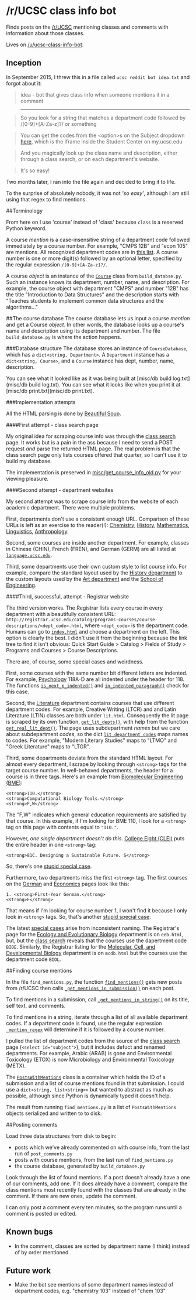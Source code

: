 # /r/UCSC class info bot

Finds posts on the [/r/UCSC](https://www.reddit.com/r/ucsc) mentioning classes and comments with information about those classes.

Lives on [/u/ucsc-class-info-bot](https://www.reddit.com/user/ucsc-class-info-bot).

## Inception
In September 2015, I threw this in a file called `ucsc reddit bot idea.txt` and forgot about it:

>idea - bot that gives class info when someone mentions it in a comment  

>------------------------------------------------------------------------

>So you look for a string that matches a department code followed by /[0-9]+[A-Za-z]?/ or something

>You can get the codes from the \<option\>s on the Subject dropdown [here](https://pisa.ucsc.edu/cs9/prd/sr9_2013/index.php), which is the iframe inside the Student Center on my.ucsc.edu

>And you magically look up the class name and description, either through a class search, or on each department's website.

>It's so easy!

Two months later, I ran into the file again and decided to bring it to life.

To the surprise of absolutely nobody, it was not *'so easy'*, although I am still using that regex to find mentions.


##Terminology

From here on I use 'course' instead of 'class' because `class` is a reserved Python keyword.

A course *mention* is a case-insensitive string of a department code followed immediately by a course number. For example, "CMPS 12B" and "econ 105" are mentions. All recognized department codes are in [this list](https://github.com/pfroud/ucsc-class-info-bot/blob/183e434a0a4f2894f4e52b12300185a1c1ba2e81/build_database.py#L15-L20). A course number is one or more digit(s) followed by an optional letter, specified by the regular expression `/[0-9]+[A-Za-z]?/`. 

A course *object* is an instance of the [`Course`](https://github.com/pfroud/ucsc-class-info-bot/blob/183e434a0a4f2894f4e52b12300185a1c1ba2e81/build_database.py#L103-L115) class from `build_databse.py`. Such an instance knows its department, number, name, and description. For example, the course object with department "CMPS" and number "12B" has the title "Introduction to Data Structures" and the description starts with "Teaches students to implement common data structures and the algorithms..."


##The course database 
The course database lets us input a course *mention* and get a Course *object*. In other words, the database looks up a course's name and description using its department and number. The file `build_database.py` is where the action happens.

###Database structure
The database stores an instance of `CourseDatabase`, which has a `dict<string, Department>`. A `Department` instance has a `dict<string, Course>`, and a `Course` instance has dept, number, name, description.

You can see what it looked like as it was being built at [misc/db build log.txt](misc/db build log.txt). You can see what it looks like when you print it at [misc/db print.txt](misc/db print.txt).

###Implementation attempts

All the HTML parsing is done by [Beautiful Soup](http://www.crummy.com/software/BeautifulSoup/).

####First attempt - class search page

My original idea for scraping course info was through the [class search](https://pisa.ucsc.edu/class_search/) page. It works but is a pain in the ass because I need to send a POST request *and* parse the returned HTML page. The real problem is that the class search page only lists courses offered that quarter, so I can't use it to build my database.

The implementation is preserved in [misc/get_course_info_old.py](misc/get_course_info_old.py) for your viewing pleasure.

####Second attempt - department websites

My second attempt was to scrape course info from the website of each academic department. There were multiple problems.

First, departments don't use a consistent enough URL. Comparison of these URLs is left as an exercise to the reader(!): [Chemistry](http://chemistry.ucsc.edu/academics/courses/course-catalog.php), [History](http://history.ucsc.edu/courses/catalog-view.php), [Mathematics](http://www.math.ucsc.edu/courses/course-catalog.php), [Linguistics](http://linguistics.ucsc.edu/courses/course-catalog-view.php), [Anthropology](http://anthro.ucsc.edu/courses/course_catalog.php).

Second, some courses are inside another department. For example, classes in Chinese (CHIN), French (FREN), and German (GERM) are all listed at [`language.ucsc.edu`](http://language.ucsc.edu/courses/course-catalog.php).

Third, some departments use their own custom style to list course info. For example, compare the standard layout used by the [History department](http://history.ucsc.edu/courses/catalog-view.php) to the custom layouts used by the [Art department](http://art.ucsc.edu/courses/2015-16) and the [School of Engineering](https://courses.soe.ucsc.edu/).

####Third, successful, attempt - Registrar website

The third version works.  The Registrar lists every course in every department with a beautifully consistent URL: `http://registrar.ucsc.edu/catalog/programs-courses/course-descriptions/<dept_code>.html`, where `<dept_code>` is the department code. Humans can go to [`index.html`](http://registrar.ucsc.edu/catalog/programs-courses/course-descriptions/index.html) and choose a department on the left. This option is clearly the best. I didn't use it from the beginning because the link tree to find it isn't obvious: Quick Start Guide > Catalog > Fields of Study > Programs and Courses > Course Descriptions.

There are, of course, some special cases and weirdness.

First, some courses with the same number bit different letters are indented. For example, [Psychology](http://registrar.ucsc.edu/catalog/programs-courses/course-descriptions/psyc.html) 118A-D are all indented under the header for 118. The functions [`is_next_p_indented()`](https://github.com/pfroud/ucsc-class-info-bot/blob/91cfc3cc31ffb70f6ea51ffdac6665bbd17ed1cd/build_database.py#L142-L161) and [`in_indented_paragraph()`](https://github.com/pfroud/ucsc-class-info-bot/blob/91cfc3cc31ffb70f6ea51ffdac6665bbd17ed1cd/build_database.py#L164-L172) check for this case.

Second, the [Literature](http://registrar.ucsc.edu/catalog/programs-courses/course-descriptions/lit.html) department contains courses that use different department codes. For example, Creative Writing (LTCR) and and Latin Literature (LTIN) classes are both under `lit.html`. Consequently the lit page is scraped by its own function, [`get_lit_depts()`](https://github.com/pfroud/ucsc-class-info-bot/blob/91cfc3cc31ffb70f6ea51ffdac6665bbd17ed1cd/build_database.py#L347-L375), with help from the function [`get_real_lit_dept()`](https://github.com/pfroud/ucsc-class-info-bot/blob/91cfc3cc31ffb70f6ea51ffdac6665bbd17ed1cd/build_database.py#L330-L344). The page uses subdepartment *names* but we care about subdepartment *codes*, so the dict [`lit_department_codes`](https://github.com/pfroud/ucsc-class-info-bot/blob/91cfc3cc31ffb70f6ea51ffdac6665bbd17ed1cd/build_database.py#L23-L34) maps names to codes. For example, "﻿Modern Literary Studies" maps to "LTMO" and "﻿Greek Literature" maps to "LTGR".

Third, some departments deviate from the standard HTML layout. For almost every department, I scrape by looking through `<strong>` tags for the target course number. In well-behaved departments, the header for a course is in three tags. Here's an example from [Biomolecular Engineering (BME)](http://registrar.ucsc.edu/catalog/programs-courses/course-descriptions/bme.html):

```
<strong>110.</strong>
<strong>Computational Biology Tools.</strong>
<strong>F,W</strong>
```
The "F,W" indicates which general education requirements are satisfied by that course. In this example, if I'm looking for BME 110, I look for a `<strong>` tag on this page with contents equal to `"110."`.

However, *one single department doesn't do this*. [College Eight (CLEI)](http://registrar.ucsc.edu/catalog/programs-courses/course-descriptions/clei.html) puts the entire header in one `<strong>` tag:
```
<strong>81C. Designing a Sustainable Future. S</strong>
```
So, there's one [stupid special case](https://github.com/pfroud/ucsc-class-info-bot/blob/183e434a0a4f2894f4e52b12300185a1c1ba2e81/build_database.py#L318).

Furthermore, two departments miss the first `<strong>` tag. The first courses on the [German](http://registrar.ucsc.edu/catalog/programs-courses/course-descriptions/germ.html) and [Economics](http://registrar.ucsc.edu/catalog/programs-courses/course-descriptions/econ.html) pages look like this:
```
1. <strong>First-Year German.</strong>
<strong>F</strong>
```
That means if I'm looking for course number 1, I won't find it because I only look in `<strong>` tags. So, that's another [stupid special case](https://github.com/pfroud/ucsc-class-info-bot/blob/183e434a0a4f2894f4e52b12300185a1c1ba2e81/build_database.py#L323).


The latest [special cases](https://github.com/pfroud/ucsc-class-info-bot/blob/f290a4caff4aecf10cebb31c020ff1a10b8cdd14/build_database.py#L307-L315) arise from inconsistent naming. The Registrar's page for the [Ecology and Evolutionary Biology](http://registrar.ucsc.edu/catalog/programs-courses/course-descriptions/eeb.html) department is on `eeb.html`, but, but the [class search](https://pisa.ucsc.edu/class_search/) reveals that the courses use the dapertment code `BIOE`. Similarly, the  Registrar listing for  the [Molecular, Cell, and Developmental Biology](http://registrar.ucsc.edu/catalog/programs-courses/course-descriptions/mcdb.html) department is on `mcdb.html` but the courses use the department code `BIOL`.

##Finding course mentions

In the file `find_mentions.py`, the function [`find_mentions()`](https://github.com/pfroud/ucsc-class-info-bot/blob/91cfc3cc31ffb70f6ea51ffdac6665bbd17ed1cd/find_mentions.py#L158-L185) gets new posts from /r/UCSC then calls [`_get_mentions_in_submission()`](https://github.com/pfroud/ucsc-class-info-bot/blob/91cfc3cc31ffb70f6ea51ffdac6665bbd17ed1cd/find_mentions.py#L26-L57) on each post.

To find mentions in a submission, call [`_get_mentions_in_string()`](https://github.com/pfroud/ucsc-class-info-bot/blob/91cfc3cc31ffb70f6ea51ffdac6665bbd17ed1cd/find_mentions.py#L65-L117) on its title, self text, and comments.

To find mentions in a string, iterate through a list of all available department codes. If a department code is found, use the regular expression [`_mention_regex`](https://github.com/pfroud/ucsc-class-info-bot/blob/91cfc3cc31ffb70f6ea51ffdac6665bbd17ed1cd/find_mentions.py#L11) will determine if it is followed by a course number.

I pulled the list of department codes from the source of the [class search](https://pisa.ucsc.edu/class_search/) page (`<select id="subject">`), but it includes defuct and renamed departments. For example, Arabic (ARAB) is gone and Environmental Toxicology (ETOX) is now Microbiology and Environmental Toxicology (METX).

The [`PostsWithMentions`](https://github.com/pfroud/ucsc-class-info-bot/blob/91cfc3cc31ffb70f6ea51ffdac6665bbd17ed1cd/find_mentions.py#L15-L23) class is a container which holds the ID of a submission and a list of course mentions found in that submission. I could use a `dict<string, list<string>>` but wanted to abstract as much as possible, although since Python is dynamically typed it doesn't help.

The result from running `find_mentions.py` is a list of  `PostsWithMentions` objects serialized and written to to disk.

##Posting comments

Load three data structures from disk to begin:

* posts which we've already commented on with course info, from the last run of `post_comments.py`
* posts with course mentions, from the last run of `find_mentions.py`
* the course database, generated by `build_database.py`

Look through the list of found mentions. If a post doesn't already have a one of our comments, add one. If it does already have a comment, compare the class mentions most recently found with the classes that are already in the comment. If there are new ones, update the comment.

I can only post a comment every ten minutes, so the program runs until a comment is posted or edited.


## Known bugs

* In the comment, classes are sorted by department name (I think) instead of by order mentioned

## Future work

* Make the bot see mentions of some department names instead of department codes, e.g. "chemistry 103" instead of "chem 103"
